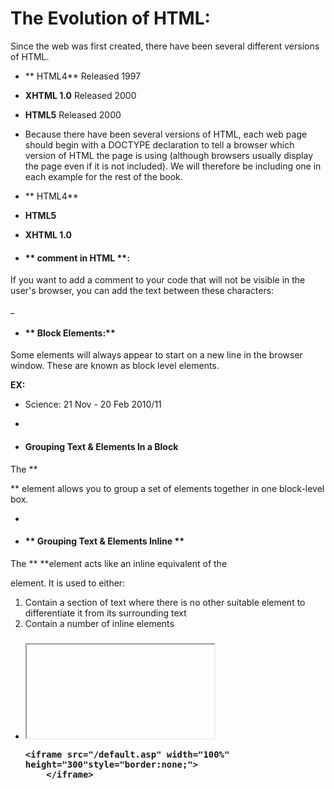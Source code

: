 # The Evolution of HTML:

Since the web was first created, there have 
been several different versions of HTML.

* ** HTML4** 
Released 1997
* **XHTML 1.0** 
Released 2000

* **HTML5**
Released 2000



 * Because there have been 
several versions of HTML, each 
web page should begin with a 
DOCTYPE declaration to tell a 
browser which version of HTML 
the page is using (although 
browsers usually display the 
page even if it is not included). 
We will therefore be including 
one in each example for the rest 
of the book. 

* ** HTML4**
<!DOCTYPE html PUBLIC
"-//W3C//DTD HTML 4.01 Transitional//EN"
"http://www.w3.org/TR/html4/loose.dtd">

* **HTML5** 
<!DOCTYPE html> 

* **XHTML 1.0**  
<!DOCTYPE html PUBLIC
"-//W3C//DTD XHTML 1.0 Transitional//EN"
"http://www.w3.org/TR/xhtml1/DTD/
 xhtml1-transitional.dtd">


  * #### **  comment in HTML **:
 If you want to add a comment 
to your code that will not be 
visible in the user's browser, you 
can add the text between these 
characters:
<!-- comment goes here --> 
_
* #### ** Block Elements:** 
Some elements will always 
appear to start on a new line in 
the browser window. These are 
known as block level elements. 

**EX:**
<ul><li>Science: 21 Nov - 20 Feb 2010/11</li>
</UL>

-

* #### **Grouping Text & Elements In a Block**
The ** <div> ** element allows you to 
group a set of elements together 
in one block-level box. 

-

* #### ** Grouping Text & Elements Inline **
The ** <span> **element acts like 
an inline equivalent of the <div>
element. It is used to either:
1. Contain a section of text 
where there is no other suitable 
element to differentiate it from 
its surrounding text
2. Contain a number of inline 
elements

* ### <iframe > :
The **<iframe> **tag specifies an inline frame.

An inline frame is used to embed another document within the current** HTML **document.

**Tip:** Use CSS to style the** <iframe>**  

**Tip:** It is a good practice to always include a title attribute for the <iframe>. This is used by screen readers to read out what the content of the <iframe> is.


* **example "try it yourself":**
      <iframe 
        src="/default.asp" width="100%" height="300" style="border:1px solid black;">
         </iframe>

      <iframe src="/default.asp" width="100%" height="300"style="border:none;">
          </iframe>

